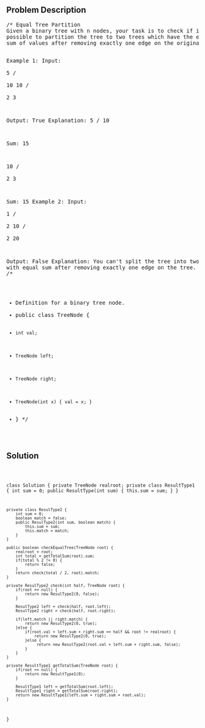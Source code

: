 <!--
<style>
  body { font-family: Arial, sans-serif; }
  .container { max-width: 100%; margin: auto; padding: 20px; }
  .comment-block { background-color: #f9f9f9; padding: 10px; border-left: 5px solid #ccc; max-width: 500px; margin: auto; word-wrap: break-word; white-space: pre-wrap; }
  .code-block { background-color: #f4f4f4; padding: 10px; border: 1px solid #ddd; }
</style>
-->

<div class='container'>
<h2>Problem Description</h2>
<div class='comment-block'>
<pre>
/* Equal Tree Partition
Given a binary tree with n nodes, your task is to check if it's 
possible to partition the tree to two trees which have the equal 
sum of values after removing exactly one edge on the original tree.

Example 1:
Input:     
    5
   / \
  10 10
    /  \
   2   3

Output: True
Explanation: 
    5
   / 
  10
      
Sum: 15

   10
  /  \
 2    3

Sum: 15
Example 2:
Input:     
    1
   / \
  2  10
    /  \
   2   20

Output: False
Explanation: You can't split the tree into two trees with equal sum 
after removing exactly one edge on the tree.
*/
/**
 * Definition for a binary tree node.
 * public class TreeNode {
 *     int val;
 *     TreeNode left;
 *     TreeNode right;
 *     TreeNode(int x) { val = x; }
 * }
 */
</pre>
</div>

<h2>Solution</h2>
<div class='code-block'>
<pre><code class='language-java'>

class Solution {
    private TreeNode realroot;
    private class ResultType1 {
        int sum = 0;
        public ResultType(int sum) {
            this.sum = sum;
        }
    }
    
    private class ResulType2 {
        int sum = 0;
        boolean match = false;
        public ResulType2(int sum, boolean match) {
            this.sum = sum;
            this.match = match;
        }
    }
    
    public boolean checkEqualTree(TreeNode root) {
        realroot = root;
        int total = getTotalSum(root).sum;
        if(total % 2 != 0) {
            return false;
        }
        return check(total / 2, root).match;
    }
    
    private ResulType2 check(int half, TreeNode root) {
        if(root == null) {
            return new ResulType2(0, false);
        }
        
        ResulType2 left = check(half, root.left);
        ResulType2 right = check(half, root.right);
        
        if(left.match || right.match) {
            return new ResulType2(0, true);
        }else {
            if(root.val + left.sum + right.sum == half && root != realroot) {
                return new ResulType2(0, true);
            }else {
                 return new ResulType2(root.val + left.sum + right.sum, false);
            }
        }
    }
    
    private ResultType1 getTotalSum(TreeNode root) {
        if(root == null) {
            return new ResultType1(0);
        }
            
        ResultType1 left = getTotalSum(root.left);
        ResultType1 right = getTotalSum(root.right);
        return new ResultType1(left.sum + right.sum + root.val);
    }
}</code></pre>
</div>
</div>
